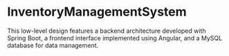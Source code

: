 # InventoryManagementSystem
This low-level design features a backend architecture developed with Spring Boot, a frontend interface implemented using Angular, and a MySQL database for data management.
